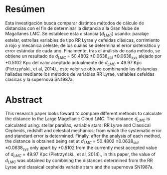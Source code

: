 # Resúmen

Esta investigación busca comparar distintos métodos de cálculo de distancias con el fin de determinar la distancia a la Gran Nube de Magallanes *LMC*. Se establece esta distancia ($d_{LMC}$) usando: paralaje estelar, estrellas variables de tipo RR Lyrae y cefeidas clásicas, corrimiento a rojo y mecánica celeste; de los cuales se determina el error sistemático y error estándar de cada uno. Finalmente, tras el análisis de cada método, se obtiene un resultado de $d_{LMC}$ = 50.4802 $\pm0.0638 _{std}$ $\pm0.0638 _{sys}$ alejado por +0.5102 Kpc del valor aceptado actualmente de $d_{LMC}$ = $49.97$ Kpc (Pietrzyński., et al, 2014)., este valor se obtuvo combinando las distancias halladas mediante los métodos de variables RR Lyrae, variables cefeidas clásicas y la supernova SN1987a. 

# Abstract
This research paper looks foward to compare different methods to calculate the distance to the Large Magellanic Cloud *LMC*. The distance $d_{LMC}$ is calculated using: stellar parallax, variable stars: RR Lyrae and Classical Cepheids, redshift and celestial mechanics; from which the systematic error and standard error is determined. Finally, after the analysis of each method, the distance is obtained being set at $d_{LMC}$ = 50.4802 $\pm0.0638 _{std}$ $\pm0.0638 _{sys}$ only apart by +0.5102 from the currently most accepted value of $d_{LMC}$ = $49.97$ Kpc (Pietrzyński., et al, 2014)., in this paper, the value of $d_{LMC}$ was obtained by combining the distances determined from the RR Lyrae and classical cepheids variable stars and the supernova SN1987a.

